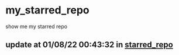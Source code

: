 # my_starred_repo
show me my starred repo

update at 01/08/22 00:43:32 in [starred_repo](./index.html)
---


